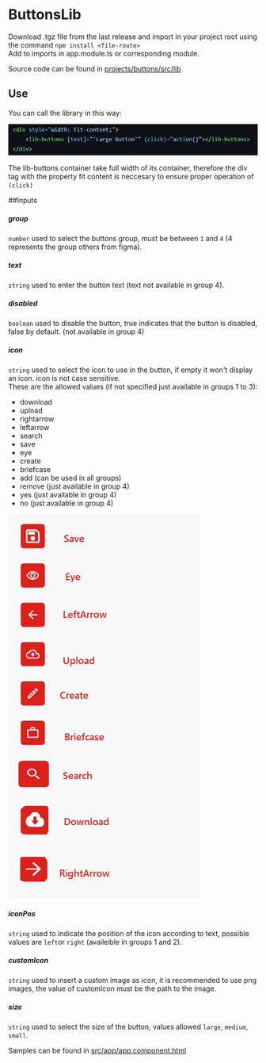 # ButtonsLib

Download .tgz file from the last release and import in your project root using the command `npm install <file-route>`  
Add to imports in app.module.ts or corresponding module.  
  
Source code can be found in [projects/buttons/src/lib](https://github.com/Batman-exe/ButtonsLib/tree/master/projects/buttons/src/lib)
  
  
## Use
  
You can call the library in this way: 
 
![use of lib](/src/assets/use.png?raw=true "")
 
The lib-buttons container take full width of its container, therefore the div tag with the property fit content is neccesary to ensure proper operation of `(click)` 
 
##Inputs

##### group 
`number` used to select the buttons group, must be between `1` and `4` (4 represents the group others from figma).    

##### text
`string` used to enter the button text (text not available in group 4). 
  
##### disabled
`boolean` used to disable the button, true indicates that the button is disabled, false by default. (not available in group 4)

##### icon
`string` used to select the icon to use in the button, if empty it won't display an icon. icon is not case sensitive.  
These are the allowed values (if not specified just available in groups 1 to 3): 
<ul>
  <li>download</li>
  <li>upload</li>
  <li>rightarrow</li>
  <li>leftarrow</li>
  <li>search</li>
  <li>save</li>
  <li>eye</li>
  <li>create</li>
  <li>briefcase</li>
  <li>add (can be used in all groups)</li>
  <li>remove (just available in group 4)</li>
  <li>yes (just available in group 4)</li>
  <li>no (just available in group 4)</li>
</ul>

![iconos](https://github.com/Batman-exe/ButtonsLib/blob/master/src/assets/icons.png)

##### iconPos
`string` used to indicate the position of the icon according to text, possible values are `left`or `right` (availeible in groups 1 and 2). 

##### customIcon
`string` used to insert a custom image as icon, it is recommended to use png images, the value of customIcon must be the path to the image. 

##### size
`string` used to select the size of the button, values allowed `large`, `medium`, `small`. 
 
  
   
    
    
Samples can be found in [src/app/app.component.html](https://github.com/Batman-exe/ButtonsLib/blob/master/src/app/app.component.html)
